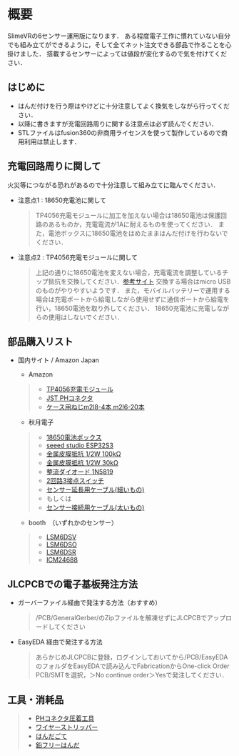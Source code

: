 # 概要
SlimeVRの6センサー運用版になります．
ある程度電子工作に慣れていない自分でも組み立てができるように，そして全てネット注文できる部品で作ることを心掛けました．
搭載するセンサーによっては値段が変化するので気を付けてください．

## はじめに
* はんだ付けを行う際はやけどに十分注意してよく換気をしながら行ってください．
* 以降に書きますが充電回路周りに関する注意点は必ず読んでください．
* STLファイルはfusion360の非商用ライセンスを使って製作しているので商用利用は禁止します．

## 充電回路周りに関して
火災等につながる恐れがあるので十分注意して組み立てに臨んでください．
* 注意点1 : 18650充電池に関して
  > TP4056充電モジュールに加工を加えない場合は18650電池は保護回路のあるものか，充電電流が1Aに耐えるものを使ってください．
  > また，電池ボックスに18650電池をはめたままはんだ付けを行わないでください．
* 注意点2 : TP4056充電モジュールに関して
  > 上記の通りに18650電池を変えない場合，充電電流を調整しているチップ抵抗を交換してください．[参考サイト](https://labo.mycabin.net/electronics-programming/1304/)
  > 交換する場合はmicro USBのものがやりやすいようです．
  > また，モバイルバッテリーで運用する場合は充電ポートから給電しながら使用せずに通信ポートから給電を行い，18650電池を取り外してください．
  > 18650充電池に充電しながらの使用はしないでください．

## 部品購入リスト
* 国内サイト / Amazon Japan
  * Amazon
  > * [TP4056充電モジュール](https://amzn.asia/d/jdhtNvE)
  > * [JST PHコネクタ](https://www.amazon.co.jp/dp/B08JYNRTS1?ref=ppx_yo2ov_dt_b_fed_asin_title)
  > * [ケース用ねじm2l8-4本 m2l6-20本](https://amzn.asia/d/12LWxDU)

  * 秋月電子
  > * [18650電池ボックス](https://akizukidenshi.com/catalog/g/g129374/)
  > * [seeed studio ESP32S3](https://akizukidenshi.com/catalog/g/g118078/)
  > * [金属皮膜抵抗 1/2W 100kΩ](https://akizukidenshi.com/catalog/g/g116656/)
  > * [金属皮膜抵抗 1/2W 30kΩ](https://akizukidenshi.com/catalog/g/g116650/)
  > * [整流ダイオード 1N5819](https://akizukidenshi.com/catalog/g/g117244/)
  > * [2回路3接点スイッチ](https://akizukidenshi.com/catalog/g/g115703/)
  > * [センサー延長用ケーブル(細いもの)](https://akizukidenshi.com/catalog/g/g111091/)
  > * もしくは
  > * [センサー接続用ケーブル(太いもの)](https://akizukidenshi.com/catalog/g/g111611/)

  * booth　（いずれかのセンサー）
  > * [LSM6DSV](https://booth.pm/ja/items/5606882)
  > * [LSM6DSO](https://booth.pm/ja/items/6048000)
  > * [LSM6DSR](https://booth.pm/ja/items/6098975)
  > * [ICM24688](https://booth.pm/ja/items/6053051)

## JLCPCBでの電子基板発注方法
* ガーバーファイル経由で発注する方法（おすすめ）
  > /PCB/GeneralGerber/のZipファイルを解凍せずにJLCPCBでアップロードしてください
* EasyEDA 経由で発注する方法
  > あらかじめJLCPCBに登録，ログインしておいてから/PCB/EasyEDAのフォルダをEasyEDAで読み込んでFabricationからOne-click Order PCB/SMTを選択，＞No continue order＞Yesで発注してください．

## 工具・消耗品
> * [PHコネクタ圧着工具](https://amzn.asia/d/fIVv21o)
> * [ワイヤーストリッパー](https://akizukidenshi.com/catalog/g/g129524/)
> * [はんだごて](https://amzn.asia/d/cYUjaue)
> * [鉛フリーはんだ](https://akizukidenshi.com/catalog/g/g129524/)